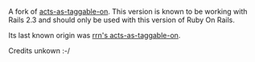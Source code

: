 A fork of [acts-as-taggable-on](https://github.com/mbleigh/acts-as-taggable-on).
This version is known to be working with Rails 2.3 and should only be used with this version of Ruby On Rails.

Its last known origin was [rrn's acts-as-taggable-on](http://github.com/rrn/acts-as-taggable-on).

Credits unkown :-/